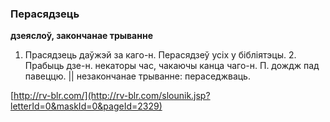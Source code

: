 ### Перасядзець
**дзеяслоў, закончанае трыванне**

1. Прасядзець даўжэй за каго-н. Перасядзеў усіх у бібліятэцы. 2. Прабыць дзе-н. некаторы час, чакаючы канца чаго-н. П. дождж пад павеццю. || незакончанае трыванне: пераседжваць.

<a rel="author">[http://rv-blr.com/](http://rv-blr.com/slounik.jsp?letterId=0&maskId=0&pageId=2329)</a>
